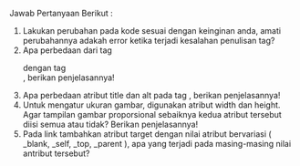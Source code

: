 Jawab Pertanyaan Berikut :
1. Lakukan perubahan pada kode sesuai dengan keinginan anda, amati perubahannya adakah 
error ketika terjadi kesalahan penulisan tag? 
2. Apa perbedaan dari tag <p> dengan tag <br>, berikan penjelasannya! 
3. Apa perbedaan atribut title dan alt pada tag <img>, berikan penjelasannya! 
4. Untuk mengatur ukuran gambar, digunakan atribut width dan height. Agar tampilan gambar 
   proporsional sebaiknya kedua atribut tersebut diisi semua atau tidak? Berikan penjelasannya! 
5. Pada link tambahkan atribut target dengan nilai atribut bervariasi ( _blank, _self, _top, 
   _parent ), apa yang terjadi pada masing-masing nilai antribut tersebut?
